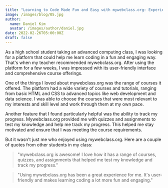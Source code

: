 ```yaml
---
title: "Learning to Code Made Fun and Easy with mywebclass.org: Experiences of a High School Student"
image: /images/blog/05.jpg
author:
  name: Daniel Kim
  avatar: /images/author/daniel.jpg
date: 2022-02-26T05:00:00Z
draft: false
---
```


As a high school student taking an advanced computing class, I was looking for a platform that could help me learn coding in a fun and engaging way. That's when my teacher recommended mywebclass.org. After using the platform for a few weeks, I was impressed with its user-friendly interface and comprehensive course offerings.

One of the things I loved about mywebclass.org was the range of courses it offered. The platform had a wide variety of courses and tutorials, ranging from basic HTML and CSS to advanced topics like web development and data science. I was able to choose the courses that were most relevant to my interests and skill level and work through them at my own pace.

Another feature that I found particularly helpful was the ability to track my progress. Mywebclass.org provided me with quizzes and assignments to test my knowledge and help me track my progress. This helped me stay motivated and ensure that I was meeting the course requirements.

But it wasn't just me who enjoyed using mywebclass.org. Here are a couple of quotes from other students in my class:

<Blockquote name="John Baker">"mywebclass.org is awesome! I love how it has a range of courses, quizzes, and assignments that helped me test my knowledge and track my progress."</Blockquote>

<Blockquote name="Emily Wong">"Using mywebclass.org has been a great experience for me. It's user-friendly and makes learning coding a lot more fun and engaging."</Blockquote>